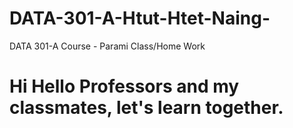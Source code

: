 # DATA-301-A-Htut-Htet-Naing-
DATA 301-A Course - Parami Class/Home Work

# Hi Hello Professors and my classmates, let's learn together.
